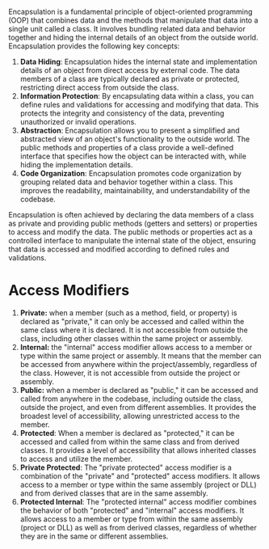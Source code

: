Encapsulation is a fundamental principle of object-oriented programming (OOP) that combines data and the methods that manipulate that data into a single unit called a class. It involves bundling related data and behavior together and hiding the internal details of an object from the outside world. Encapsulation provides the following key concepts:

1. **Data Hiding**: Encapsulation hides the internal state and implementation details of an object from direct access by external code. The data members of a class are typically declared as private or protected, restricting direct access from outside the class.
2. **Information Protection**: By encapsulating data within a class, you can define rules and validations for accessing and modifying that data. This protects the integrity and consistency of the data, preventing unauthorized or invalid operations.
3. **Abstraction**: Encapsulation allows you to present a simplified and abstracted view of an object's functionality to the outside world. The public methods and properties of a class provide a well-defined interface that specifies how the object can be interacted with, while hiding the implementation details.
4. **Code Organization**: Encapsulation promotes code organization by grouping related data and behavior together within a class. This improves the readability, maintainability, and understandability of the codebase.

Encapsulation is often achieved by declaring the data members of a class as private and providing public methods (getters and setters) or properties to access and modify the data. The public methods or properties act as a controlled interface to manipulate the internal state of the object, ensuring that data is accessed and modified according to defined rules and validations.

# Access Modifiers
1. **Private:** when a member (such as a method, field, or property) is declared as "private," it can only be accessed and called within the same class where it is declared. It is not accessible from outside the class, including other classes within the same project or assembly.
2. **Internal:** the "internal" access modifier allows access to a member or type within the same project or assembly. It means that the member can be accessed from anywhere within the project/assembly, regardless of the class. However, it is not accessible from outside the project or assembly.
3. **Public:** when a member is declared as "public," it can be accessed and called from anywhere in the codebase, including outside the class, outside the project, and even from different assemblies. It provides the broadest level of accessibility, allowing unrestricted access to the member.
4. **Protected**: When a member is declared as "protected," it can be accessed and called from within the same class and from derived classes. It provides a level of accessibility that allows inherited classes to access and utilize the member.
5. **Private Protected**: The "private protected" access modifier is a combination of the "private" and "protected" access modifiers. It allows access to a member or type within the same assembly (project or DLL) and from derived classes that are in the same assembly. 
6. **Protected Internal**: The "protected internal" access modifier combines the behavior of both "protected" and "internal" access modifiers. It allows access to a member or type from within the same assembly (project or DLL) as well as from derived classes, regardless of whether they are in the same or different assemblies.